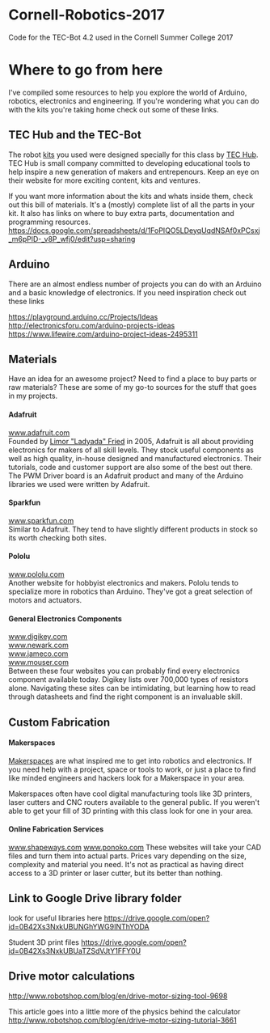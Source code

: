 # Cornell-Robotics-2017
Code for the TEC-Bot 4.2 used in the Cornell Summer College 2017

# Where to go from here
I've compiled some resources to help you explore the world of Arduino, robotics, electronics and engineering. If you're wondering what you can do with the kits you're taking home check out some of these links.

## TEC Hub and the TEC-Bot
The robot [kits](https://tec-hub.org/product/tec-bot-4-2/) you used were designed specially for this class by [TEC Hub](https://tec-hub.org/about/). TEC Hub is small company committed to developing educational tools to help inspire a new generation of makers and entrepenours. Keep an eye on their website for more exciting content, kits and ventures.  

If you want more information about the kits and whats inside them, check out this bill of materials. It's a (mostly) complete list of all the parts in your kit. It also has links on where to buy extra parts, documentation and programming resources.  
https://docs.google.com/spreadsheets/d/1FoPIQO5LDeyqUqdNSAf0xPCsxj_m6pPlD-_v8P_wfj0/edit?usp=sharing

## Arduino
There are an almost endless number of projects you can do with an Arduino and a basic knowledge of electronics. If you need inspiration check out these links

https://playground.arduino.cc/Projects/Ideas
http://electronicsforu.com/arduino-projects-ideas
https://www.lifewire.com/arduino-project-ideas-2495311

## Materials
Have an idea for an awesome project? Need to find a place to buy parts or raw materials? These are some of my go-to sources for the stuff that goes in my projects.

#### Adafruit
www.adafruit.com  
Founded by [Limor "Ladyada" Fried](https://www.adafruit.com/about) in 2005, Adafruit is all about providing electronics for makers of all skill levels. They stock useful components as well as high quality, in-house designed and manufactured electronics. Their tutorials, code and customer support are also some of the best out there. The PWM Driver board is an Adafruit product and many of the Arduino libraries we used were written by Adafruit.

#### Sparkfun
www.sparkfun.com  
Similar to Adafruit. They tend to have slightly different products in stock so its worth checking both sites.

#### Pololu
www.pololu.com  
Another website for hobbyist electronics and makers. Pololu tends to specialize more in robotics than Arduino. They've got a great selection of motors and actuators.

#### General Electronics Components
www.digikey.com  
www.newark.com  
www.jameco.com  
www.mouser.com  
Between these four websites you can probably find every electronics component available today. Digikey lists over 700,000 types of resistors alone. Navigating these sites can be intimidating, but learning how to read through datasheets and find the right component is an invaluable skill.

## Custom Fabrication

#### Makerspaces
[Makerspaces](https://www.makerspaces.com/what-is-a-makerspace/) are what inspired me to get into robotics and electronics. If you need help with a project, space or tools to work, or just a place to find like minded engineers and hackers look for a Makerspace in your area.  

Makerspaces often have cool digital manufacturing tools like 3D printers, laser cutters and CNC routers available to the general public. If you weren't able to get your fill of 3D printing with this class look for one in your area.

#### Online Fabrication Services
www.shapeways.com
www.ponoko.com
These websites will take your CAD files and turn them into actual parts. Prices vary depending on the size, complexity and material you need. It's not as practical as having direct access to a 3D printer or laser cutter, but its better than nothing.

## Link to Google Drive library folder
look for useful libraries here
https://drive.google.com/open?id=0B42Xs3NxkUBUNGhYWG9INThYODA

Student 3D print files
https://drive.google.com/open?id=0B42Xs3NxkUBUaTZSdVJtY1FFY0U

## Drive motor calculations
http://www.robotshop.com/blog/en/drive-motor-sizing-tool-9698

This article goes into a little more of the physics behind the calculator
http://www.robotshop.com/blog/en/drive-motor-sizing-tutorial-3661
